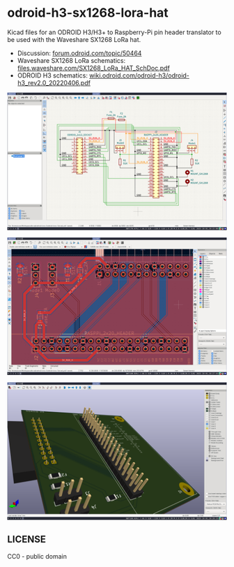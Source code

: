 # odroid-h3-sx1268-lora-hat

Kicad files for an ODROID H3/H3+ to Raspberry-Pi pin header translator to be used with the Waveshare SX1268 LoRa hat.

* Discussion: [forum.odroid.com/topic/50464](https://forum.odroid.com/viewtopic.php?f=171&t=50464&p=400427)
* Waveshare SX1268 LoRa schematics: [files.waveshare.com/SX1268_LoRa_HAT_SchDoc.pdf](https://files.waveshare.com/upload/a/af/SX1268_LoRa_HAT_SchDoc.pdf)
* ODROID H3 schematics: [wiki.odroid.com/odroid-h3/odroid-h3_rev2.0_20220406.pdf](https://wiki.odroid.com/_media/odroid-h3/odroid-h3_rev2.0_20220406.pdf)

![screenshot of kicad](2025-10-01-182209_1920x1200_scrot.png)

![screenshot of kicad](2025-10-01-182743_1920x1200_scrot.png)

![screenshot of kicad](2025-10-01-182815_1920x1200_scrot.png)


## LICENSE

CC0 - public domain
